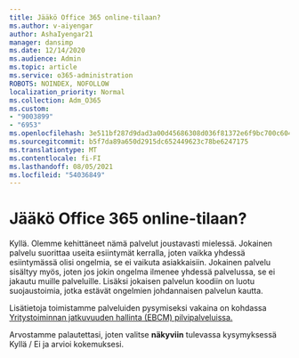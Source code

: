 ```yaml
---
title: Jääkö Office 365 online-tilaan?
ms.author: v-aiyengar
author: AshaIyengar21
manager: dansimp
ms.date: 12/14/2020
ms.audience: Admin
ms.topic: article
ms.service: o365-administration
ROBOTS: NOINDEX, NOFOLLOW
localization_priority: Normal
ms.collection: Adm_O365
ms.custom:
- "9003899"
- "6953"
ms.openlocfilehash: 3e511bf287d9dad3a00d45686308d036f81372e6f9bc700c6043ed76aa5b184e
ms.sourcegitcommit: b5f7da89a650d2915dc652449623c78be6247175
ms.translationtype: MT
ms.contentlocale: fi-FI
ms.lasthandoff: 08/05/2021
ms.locfileid: "54036849"
---
```

# <a name="will-office-365-services-stay-online"></a>Jääkö Office 365 online-tilaan?

Kyllä. Olemme kehittäneet nämä palvelut joustavasti mielessä. Jokainen palvelu suorittaa useita esiintymät kerralla, joten vaikka yhdessä esiintymässä olisi ongelmia, se ei vaikuta asiakkaisiin. Jokainen palvelu sisältyy myös, joten jos jokin ongelma ilmenee yhdessä palvelussa, se ei jakautu muille palveluille. Lisäksi jokaisen palvelun koodiin on luotu suojaustoimia, jotka estävät ongelmien johdannaisen palvelun kautta.

Lisätietoja toimistamme palveluiden pysymiseksi vakaina on kohdassa [Yritystoiminnan jatkuvuuden hallinta (EBCM) pilvipalveluissa.](https://go.microsoft.com/fwlink/?linkid=2124377)

Arvostamme palautettasi, joten valitse **näkyviin** tulevassa kysymyksessä Kyllä /  Ei ja arvioi kokemuksesi.